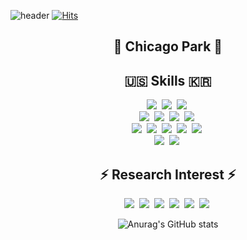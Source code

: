 ![header](https://capsule-render.vercel.app/api?type=Waving&color=gradient&height=200&section=header&text=Chicago%20Laboratory&fontSize=80&fontAlignY=39)
[![Hits](https://hits.seeyoufarm.com/api/count/incr/badge.svg?url=https%3A%2F%2Fgithub.com%2FChicagoPark%2FChicagoPark%2F&count_bg=%23687063&title_bg=%23CCFB93&icon=&icon_color=%23E7E7E7&title=hits&edge_flat=false)](https://hits.seeyoufarm.com)

<h2 align="center"> 🥽 Chicago Park 🧪 </h2>




<h2 align="center"> 🇺🇸 Skills 🇰🇷 </h2>
<p align="center">
  <img src="https://img.shields.io/badge/python-3670A0?style=for-the-badge&logo=python&logoColor=ffdd54"/></a>&nbsp
  <img src="https://img.shields.io/badge/java-%23ED8B00.svg?style=for-the-badge&logo=java&logoColor=white"/></a>&nbsp
  <img src="https://img.shields.io/badge/c++-%2300599C.svg?style=for-the-badge&logo=c%2B%2B&logoColor=white"/></a>&nbsp
  <br>
  <img src="https://img.shields.io/badge/PyTorch-EE4C2C?style=for-the-badge&logo=PyTorch&logoColor=white"/></a>&nbsp
  <img src="https://img.shields.io/badge/TensorFlow-%23FF6F00.svg?style=for-the-badge&logo=TensorFlow&logoColor=white"/></a>&nbsp
  <img src="https://img.shields.io/badge/Keras-%23D00000.svg?style=for-the-badge&logo=Keras&logoColor=white"/></a>&nbsp
  <img src="https://img.shields.io/badge/scikit--learn-%23F7931E.svg?style=for-the-badge&logo=scikit-learn&logoColor=white"/></a>&nbsp
  <br>
  <img src="https://img.shields.io/badge/opencv-%23white.svg?style=for-the-badge&logo=opencv&logoColor=white"/></a>&nbsp
  <img src="https://img.shields.io/badge/ROS-22314E?style=for-the-badge&logo=ROS&logoColor=white"/></a>&nbsp
  <img src="https://img.shields.io/badge/Jupyter-F37626.svg?&style=for-the-badge&logo=Jupyter&logoColor=white"/></a>&nbsp
  <img src="https://img.shields.io/badge/conda-342B029.svg?&style=for-the-badge&logo=anaconda&logoColor=white"/></a>&nbsp
  <img src="https://img.shields.io/badge/github-%23121011.svg?style=for-the-badge&logo=github&logoColor=white"/></a>&nbsp
  <br>
  <img src="https://img.shields.io/badge/Linux-FCC624?style=for-the-badge&logo=linux&logoColor=black"/></a>&nbsp
  <img src="https://img.shields.io/badge/Ubuntu-E95420?style=for-the-badge&logo=ubuntu&logoColor=white"/></a>&nbsp
</p>

<div align="center">
  
  

## ⚡ Research Interest ⚡
<p align="center">
  <img src="https://img.shields.io/badge/Medical AI-F36379?style=for-the-badge&logo=Roundcube&logoColor=pink"/></a>&nbsp
  <img src="https://img.shields.io/badge/Unsupervised Learning-F2BE28?style=for-the-badge&logo=Roundcube&logoColor=pink"/></a>&nbsp
  <img src="https://img.shields.io/badge/Self supervised Learning-D3563C?style=for-the-badge&logo=Roundcube&logoColor=pink"/></a>&nbsp
  <img src="https://img.shields.io/badge/Convex Optimization-5EF03A?style=for-the-badge&logo=Roundcube&logoColor=pink"/></a>&nbsp
  <img src="https://img.shields.io/badge/Reinforcement Learning-3AF0D4?style=for-the-badge&logo=Roundcube&logoColor=pink"/></a>&nbsp
  <img src="https://img.shields.io/badge/Computer Vision-876AD3?style=for-the-badge&logo=Roundcube&logoColor=pink"/></a>&nbsp
</p>

<!--
Here are some ideas to get you started:

- 🔭 I’m currently working on ...
- 🌱 I’m currently learning ...
- 👯 I’m looking to collaborate on ...
- 🤔 I’m looking for help with ...
- 💬 Ask me about ...
- 📫 How to reach me: ...
- 😄 Pronouns: ...
- ⚡ Fun fact: ...
-->


![Anurag's GitHub stats](https://github-readme-stats.vercel.app/api?username=ChicagoPark&hide=prs&count_private=true&show_icons=true&theme=react)

<!--
## 📌 Pinned repos 📌
색깔고르기 : https://shields.io/#your-badge
따라할 사람
https://github.com/localryu#-im-hyunjee-ryu-
배지모음
https://github.com/Ileriayo/markdown-badges
표만들기
https://devinlife.com/howto%20github%20pages/markdown-syntax/

헤더 정보
https://github.com/kyechan99/capsule-render#wave

![KaAI명함](https://user-images.githubusercontent.com/73331241/152084015-c6a94d56-ea65-4e67-97a8-ba4cab6033ff.jpg)

-->

<!--Stats Info https://github.com/anuraghazra/github-readme-stats-->


</div>
